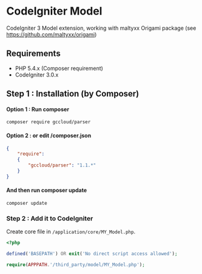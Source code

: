 # CodeIgniter Model
CodeIgniter 3 Model extension, working with maltyxx Origami package (see https://github.com/maltyxx/origami)

## Requirements

- PHP 5.4.x (Composer requirement)
- CodeIgniter 3.0.x

## Step 1 : Installation (by Composer)
#### Option 1 : Run composer
```shell
composer require gccloud/parser
```
#### Option 2 : or edit /composer.json
```json
{
    "require":
    {
        "gccloud/parser": "1.1.*"
    }
}
```
#### And then run composer update
```shell
composer update
```

### Step 2 : Add it to CodeIgniter
Create core file in `/application/core/MY_Model.php`.
```php
<?php

defined('BASEPATH') OR exit('No direct script access allowed');

require(APPPATH.'/third_party/model/MY_Model.php');
```
